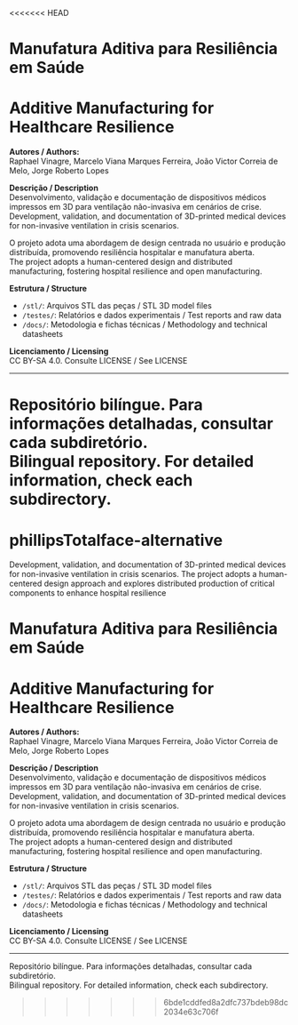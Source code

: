 <<<<<<< HEAD
# Manufatura Aditiva para Resiliência em Saúde  
# Additive Manufacturing for Healthcare Resilience

**Autores / Authors:**  
Raphael Vinagre, Marcelo Viana Marques Ferreira, João Victor Correia de Melo, Jorge Roberto Lopes

**Descrição / Description**  
Desenvolvimento, validação e documentação de dispositivos médicos impressos em 3D para ventilação não-invasiva em cenários de crise.  
Development, validation, and documentation of 3D-printed medical devices for non-invasive ventilation in crisis scenarios.

O projeto adota uma abordagem de design centrada no usuário e produção distribuída, promovendo resiliência hospitalar e manufatura aberta.  
The project adopts a human-centered design and distributed manufacturing, fostering hospital resilience and open manufacturing.

**Estrutura / Structure**
- `/stl/`: Arquivos STL das peças / STL 3D model files
- `/testes/`: Relatórios e dados experimentais / Test reports and raw data
- `/docs/`: Metodologia e fichas técnicas / Methodology and technical datasheets

**Licenciamento / Licensing**  
CC BY-SA 4.0. Consulte LICENSE / See LICENSE

---

Repositório bilíngue. Para informações detalhadas, consultar cada subdiretório.  
Bilingual repository. For detailed information, check each subdirectory.
=======
# phillipsTotalface-alternative
Development, validation, and documentation of 3D-printed medical devices for non-invasive ventilation in crisis scenarios. The project adopts a human-centered design approach and explores distributed production of critical components to enhance hospital resilience

# Manufatura Aditiva para Resiliência em Saúde  
# Additive Manufacturing for Healthcare Resilience

**Autores / Authors:**  
Raphael Vinagre, Marcelo Viana Marques Ferreira, João Victor Correia de Melo, Jorge Roberto Lopes

**Descrição / Description**  
Desenvolvimento, validação e documentação de dispositivos médicos impressos em 3D para ventilação não-invasiva em cenários de crise.  
Development, validation, and documentation of 3D-printed medical devices for non-invasive ventilation in crisis scenarios.

O projeto adota uma abordagem de design centrada no usuário e produção distribuída, promovendo resiliência hospitalar e manufatura aberta.  
The project adopts a human-centered design and distributed manufacturing, fostering hospital resilience and open manufacturing.

**Estrutura / Structure**
- `/stl/`: Arquivos STL das peças / STL 3D model files
- `/testes/`: Relatórios e dados experimentais / Test reports and raw data
- `/docs/`: Metodologia e fichas técnicas / Methodology and technical datasheets

**Licenciamento / Licensing**  
CC BY-SA 4.0. Consulte LICENSE / See LICENSE

---

Repositório bilíngue. Para informações detalhadas, consultar cada subdiretório.  
Bilingual repository. For detailed information, check each subdirectory.
>>>>>>> 6bde1cddfed8a2dfc737bdeb98dc2034e63c706f
